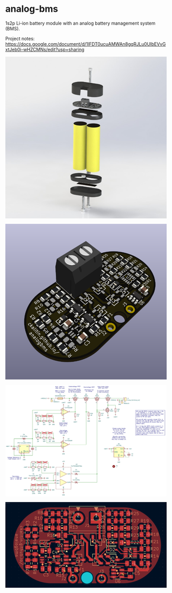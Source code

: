 # analog-bms
1s2p Li-ion battery module with an analog battery management system (BMS).

Project notes: https://docs.google.com/document/d/1lFDT0ucuAMWAn8gqRJLu0UlbEVvGxtJeb0i-wHZCMNs/edit?usp=sharing

![alt text](https://github.com/CKalitin/analog-bms/blob/master/renders/module_2_exploded.JPG)

![alt text](https://github.com/CKalitin/analog-bms/blob/master/renders/PCB_kicad_3d.png)

![alt text](https://github.com/CKalitin/analog-bms/blob/master/renders/PCB_schematic.jpg)

![alt text](https://github.com/CKalitin/analog-bms/blob/master/renders/PCB_kicad_top_layer.png)
